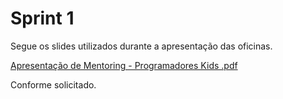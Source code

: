# Sprint 1

Segue os slides utilizados durante a apresentação das oficinas. 

[Apresentação de Mentoring - Programadores Kids .pdf](https://github.com/user-attachments/files/18087710/Apresentacao.de.Mentoring.-.Programadores.Kids.pdf)


Conforme solicitado. 

